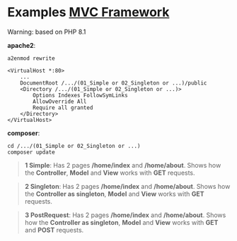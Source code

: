 # Examples [MVC Framework](https://github.com/stuhi/php-mvc)

Warning: based on PHP 8.1

**apache2**:
```
a2enmod rewrite
```
```
<VirtualHost *:80>
    ...
    DocumentRoot /.../(01_Simple or 02_Singleton or ...)/public
    <Directory /.../(01_Simple or 02_Singleton or ...)>
        Options Indexes FollowSymLinks
        AllowOverride All
        Require all granted
    </Directory>
</VirtualHost>
```
**composer**:
```
cd /.../(01_Simple or 02_Singleton or ...)
composer update
```
>**1 Simple**: Has 2 pages **/home/index** and **/home/about**.
Shows how the **Controller**, **Model** and **View** works with **GET** requests.

>**2 Singleton**: Has 2 pages **/home/index** and **/home/about**.
Shows how the **Controller as singleton**, **Model** and **View** works with **GET** requests.

>**3 PostRequest**: Has 2 pages **/home/index** and **/home/about**.
Shows how the **Controller as singleton**, **Model** and **View** works with **GET** and **POST** requests.
